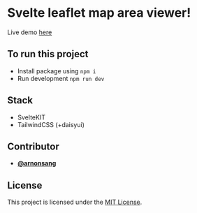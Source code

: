 

# Svelte leaflet map area viewer!
Live demo [here](https://15puzzle.games.iamickdev.com)

## To run this project
- Install package using `npm i`
- Run development `npm run dev`

## Stack

- SvelteKIT
- TailwindCSS (+daisyui)


## Contributor

- **[@arnonsang](https://www.iamickdev.com)**


## License

This project is licensed under the [MIT License](link-to-license).
